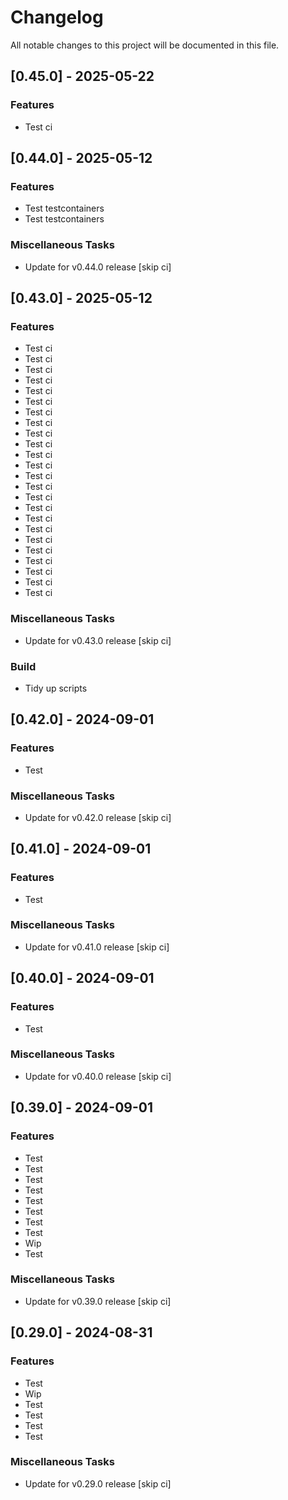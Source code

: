 <!-- markdownlint-disable MD024 -->

# Changelog

All notable changes to this project will be documented in this file.

## [0.45.0] - 2025-05-22

### Features

- Test ci

## [0.44.0] - 2025-05-12

### Features

- Test testcontainers
- Test testcontainers

### Miscellaneous Tasks

- Update for v0.44.0 release [skip ci]

## [0.43.0] - 2025-05-12

### Features

- Test ci
- Test ci
- Test ci
- Test ci
- Test ci
- Test ci
- Test ci
- Test ci
- Test ci
- Test ci
- Test ci
- Test ci
- Test ci
- Test ci
- Test ci
- Test ci
- Test ci
- Test ci
- Test ci
- Test ci
- Test ci
- Test ci
- Test ci
- Test ci

### Miscellaneous Tasks

- Update for v0.43.0 release [skip ci]

### Build

- Tidy up scripts

## [0.42.0] - 2024-09-01

### Features

- Test

### Miscellaneous Tasks

- Update for v0.42.0 release [skip ci]

## [0.41.0] - 2024-09-01

### Features

- Test

### Miscellaneous Tasks

- Update for v0.41.0 release [skip ci]

## [0.40.0] - 2024-09-01

### Features

- Test

### Miscellaneous Tasks

- Update for v0.40.0 release [skip ci]

## [0.39.0] - 2024-09-01

### Features

- Test
- Test
- Test
- Test
- Test
- Test
- Test
- Test
- Wip
- Test

### Miscellaneous Tasks

- Update for v0.39.0 release [skip ci]

## [0.29.0] - 2024-08-31

### Features

- Test
- Wip
- Test
- Test
- Test
- Test

### Miscellaneous Tasks

- Update for v0.29.0 release [skip ci]

<!-- generated by git-cliff -->
